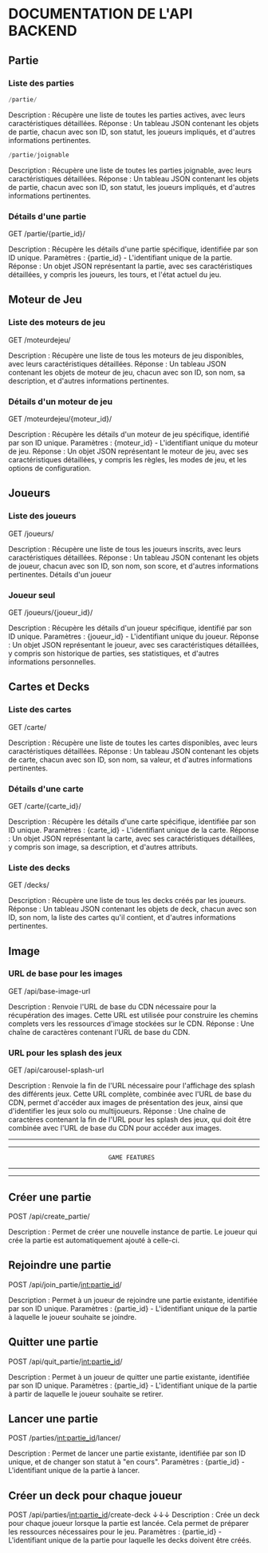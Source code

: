  # DOCUMENTATION DE L'API BACKEND

## Partie

### Liste des parties
```python
/partie/
```

Description : Récupère une liste de toutes les parties actives, avec leurs caractéristiques détaillées.
Réponse : Un tableau JSON contenant les objets de partie, chacun avec son ID, son statut, les joueurs impliqués, et d'autres informations pertinentes.

```python
/partie/joignable
```

Description : Récupère une liste de toutes les parties joignable, avec leurs caractéristiques détaillées.
Réponse : Un tableau JSON contenant les objets de partie, chacun avec son ID, son statut, les joueurs impliqués, et d'autres informations pertinentes.

### Détails d'une partie
GET /partie/{partie_id}/

Description : Récupère les détails d'une partie spécifique, identifiée par son ID unique.
Paramètres : {partie_id} - L'identifiant unique de la partie.
Réponse : Un objet JSON représentant la partie, avec ses caractéristiques détaillées, y compris les joueurs, les tours, et l'état actuel du jeu.


## Moteur de Jeu
### Liste des moteurs de jeu
GET /moteurdejeu/

Description : Récupère une liste de tous les moteurs de jeu disponibles, avec leurs caractéristiques détaillées.
Réponse : Un tableau JSON contenant les objets de moteur de jeu, chacun avec son ID, son nom, sa description, et d'autres informations pertinentes.

### Détails d'un moteur de jeu
GET /moteurdejeu/{moteur_id}/

Description : Récupère les détails d'un moteur de jeu spécifique, identifié par son ID unique.
Paramètres : {moteur_id} - L'identifiant unique du moteur de jeu.
Réponse : Un objet JSON représentant le moteur de jeu, avec ses caractéristiques détaillées, y compris les règles, les modes de jeu, et les options de configuration.

## Joueurs
### Liste des joueurs
GET /joueurs/

Description : Récupère une liste de tous les joueurs inscrits, avec leurs caractéristiques détaillées.
Réponse : Un tableau JSON contenant les objets de joueur, chacun avec son ID, son nom, son score, et d'autres informations pertinentes.
Détails d'un joueur

### Joueur seul
GET /joueurs/{joueur_id}/

Description : Récupère les détails d'un joueur spécifique, identifié par son ID unique.
Paramètres : {joueur_id} - L'identifiant unique du joueur.
Réponse : Un objet JSON représentant le joueur, avec ses caractéristiques détaillées, y compris son historique de parties, ses statistiques, et d'autres informations personnelles.


## Cartes et Decks
### Liste des cartes
GET /carte/

Description : Récupère une liste de toutes les cartes disponibles, avec leurs caractéristiques détaillées.
Réponse : Un tableau JSON contenant les objets de carte, chacun avec son ID, son nom, sa valeur, et d'autres informations pertinentes.

### Détails d'une carte
GET /carte/{carte_id}/

Description : Récupère les détails d'une carte spécifique, identifiée par son ID unique.
Paramètres : {carte_id} - L'identifiant unique de la carte.
Réponse : Un objet JSON représentant la carte, avec ses caractéristiques détaillées, y compris son image, sa description, et d'autres attributs.

### Liste des decks
GET /decks/

Description : Récupère une liste de tous les decks créés par les joueurs.
Réponse : Un tableau JSON contenant les objets de deck, chacun avec son ID, son nom, la liste des cartes qu'il contient, et d'autres informations pertinentes.


## Image
### URL de base pour les images
GET /api/base-image-url

Description : Renvoie l'URL de base du CDN nécessaire pour la récupération des images. Cette URL est utilisée pour construire les chemins complets vers les ressources d'image stockées sur le CDN.
Réponse : Une chaîne de caractères contenant l'URL de base du CDN.

### URL pour les splash des jeux
GET /api/carousel-splash-url

Description : Renvoie la fin de l'URL nécessaire pour l'affichage des splash des différents jeux. Cette URL complète, combinée avec l'URL de base du CDN, permet d'accéder aux images de présentation des jeux, ainsi que d'identifier les jeux solo ou multijoueurs.
Réponse : Une chaîne de caractères contenant la fin de l'URL pour les splash des jeux, qui doit être combinée avec l'URL de base du CDN pour accéder aux images.

_________________________________________________________________________________________________
_________________________________________________________________________________________________
                                GAME FEATURES
_________________________________________________________________________________________________
_________________________________________________________________________________________________
## Créer une partie
POST /api/create_partie/

Description : Permet de créer une nouvelle instance de partie. Le joueur qui crée la partie est automatiquement ajouté à celle-ci.

## Rejoindre une partie
POST /api/join_partie/<int:partie_id>/

Description : Permet à un joueur de rejoindre une partie existante, identifiée par son ID unique.
Paramètres : {partie_id} - L'identifiant unique de la partie à laquelle le joueur souhaite se joindre.

## Quitter une partie
POST /api/quit_partie/<int:partie_id>/

Description : Permet à un joueur de quitter une partie existante, identifiée par son ID unique.
Paramètres : {partie_id} - L'identifiant unique de la partie à partir de laquelle le joueur souhaite se retirer.

## Lancer une partie
POST /parties/<int:partie_id>/lancer/

Description : Permet de lancer une partie existante, identifiée par son ID unique, et de changer son statut à "en cours".
Paramètres : {partie_id} - L'identifiant unique de la partie à lancer.

## Créer un deck pour chaque joueur
POST /api/parties/<int:partie_id>/create-deck
↓↓↓
Description : Crée un deck pour chaque joueur lorsque la partie est lancée. Cela permet de préparer les ressources nécessaires pour le jeu.
Paramètres : {partie_id} - L'identifiant unique de la partie pour laquelle les decks doivent être créés.
